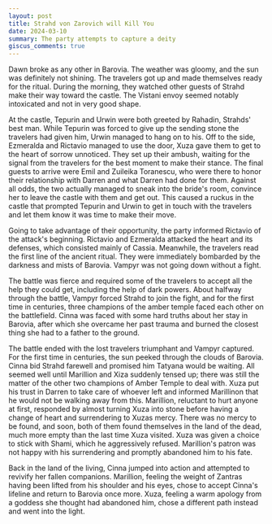 ```yaml
---
layout: post
title: Strahd von Zarovich will Kill You
date: 2024-03-10
summary: The party attempts to capture a deity
giscus_comments: true
---
```


Dawn broke as any other in Barovia. The weather was gloomy, and the sun was definitely not shining. The travelers got up and made themselves ready for the ritual. During the morning, they watched other guests of Strahd make their way toward the castle. The Vistani envoy seemed notably intoxicated and not in very good shape.

At the castle, Tepurin and Urwin were both greeted by Rahadin, Strahds' best man. While Tepurin was forced to give up the sending stone the travelers had given him, Urwin managed to hang on to his. Off to the side, Ezmeralda and Rictavio managed to use the door, Xuza gave them to get to the heart of sorrow unnoticed. They set up their ambush, waiting for the signal from the travelers for the best moment to make their stance. The final guests to arrive were Emil and Zuileika Toranescu, who were there to honor their relationship with Darren and what Darren had done for them. Against all odds, the two actually managed to sneak into the bride's room, convince her to leave the castle with them and get out. This caused a ruckus in the castle that prompted Tepurin and Urwin to get in touch with the travelers and let them know it was time to make their move.

Going to take advantage of their opportunity, the party informed Rictavio of the attack's beginning. Rictavio and Ezmeralda attacked the heart and its defenses, which consisted mainly of Cassia. Meanwhile, the travelers read the first line of the ancient ritual. They were immediately bombarded by the darkness and mists of Barovia. Vampyr was not going down without a fight.

The battle was fierce and required some of the travelers to accept all the help they could get, including the help of dark powers. About halfway through the battle, Vampyr forced Strahd to join the fight, and for the first time in centuries, three champions of the amber temple faced each other on the battlefield. Cinna was faced with some hard truths about her stay in Barovia, after which she overcame her past trauma and burned the closest thing she had to a father to the ground.

The battle ended with the lost travelers triumphant and Vampyr captured. For the first time in centuries, the sun peeked through the clouds of Barovia. Cinna bid Strahd farewell and promised him Tatyana would be waiting. All seemed well until Marillion and Xiza suddenly tensed up; there was still the matter of the other two champions of Amber Temple to deal with. Xuza put his trust in Darren to take care of whoever left and informed Marillinon that he would not be walking away from this. Marillion, reluctant to hurt anyone at first, responded by almost turning Xuza into stone before having a change of heart and surrendering to Xuzas mercy. There was no mercy to be found, and soon, both of them found themselves in the land of the dead, much more empty than the last time Xuza visited. Xuza was given a choice to stick with Shami, which he aggressively refused. Marillion's patron was not happy with his surrendering and promptly abandoned him to his fate.

Back in the land of the living, Cinna jumped into action and attempted to revivify her fallen companions. Marillion, feeling the weight of Zantras having been lifted from his shoulder and his eyes, chose to accept Cinna's lifeline and return to Barovia once more. Xuza, feeling a warm apology from a goddess she thought had abandoned him, chose a different path instead and went into the light.
